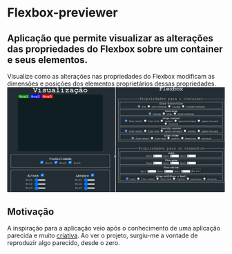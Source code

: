 # Flexbox-previewer
## Aplicação que permite visualizar as alterações das propriedades do Flexbox sobre um container e seus elementos.

Visualize como as alterações nas propriedades do Flexbox modificam as dimensões e posições dos elementos proprietários dessas propriedades. 
![Flexbox](https://github.com/ThiagoDeMorais/Flexbox-previewer/blob/main/FlexBox2.gif)

## Motivação
A inspiração para a aplicação veio após o conhecimento de uma aplicação parecida e muito [criativa](https://github.com/leonardoledo/Painel-Interativo-Flexbox).
Ao ver o projeto, surgiu-me a vontade de reproduzir algo parecido, desde o zero.
